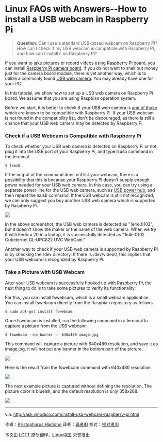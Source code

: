 Linux FAQs with Answers--How to install a USB webcam in Raspberry Pi
================================================================================
> **Question**: Can I use a standard USB-based webcam on Raspberry Pi? How can I check if my USB webcam is compatible with Raspberry Pi, and how can I install it on Raspberry Pi? 

If you want to take pictures or record videos using Raspberry Pi board, you can install [Raspberry Pi camera board][1]. If you do not want to shell out money just for the camera board module, there is yet another way, which is to utilize a commonly found [USB web camera][2]. You may already have one for your PC.

In this tutorial, we show how to set up a USB web camera on Raspberry Pi board. We assume that you are using Raspbian operation system.

Before we start, it is better to check if your USB web camera is [one of those][3] which are known to be compatible with Raspberry Pi. If your USB webcam is not found in the compatibility list, don't be discouraged, as there is still a chance that your USB web camera may be detected by Raspberry Pi.

### Check if a USB Webcam is Compatible with Raspberry Pi ###

To check whether your USB web camera is detected on Raspberry Pi or not, plug it into the USB port of your Raspberry Pi, and type lsusb command in the terminal.

    $ lsusb 

If the output of the command does not list your webcam, there is a possibility that this is because your Raspberry Pi doesn't supply enough power needed for your USB web camera. In this case, you can try using a separate power line for the USB web camera, such as [USB power hub][4], and then repeat the lsusb command. If the USB webcam is still not recognized, we can only suggest you buy another USB web camera which is supported by Raspberry Pi.

![](https://farm8.staticflickr.com/7408/16576646025_898f17f36e_o.png)

In the above screenshot, the USB web camera is detected as "1e4e:0102", but it doesn't show the maker or the name of the web camera. When we try it with Fedora 20 in a laptop, it is successfully detected as "1e4e:0102 Cubeternet GL-UPC822 UVC WebCam." 

Another way to check if your USB web camera is supported by Raspberry Pi is by checking the /dev directory. If there is /dev/video0, this implies that your USB webcam is recognized by Raspberry Pi. 

### Take a Picture with USB Webcam ###

After your USB webcam is successfully hooked up with Raspberry Pi, the next thing to do is to take some pictures to verify its functionality.

For this, you can install fswebcam, which is a small webcam application. You can install fswebcam directly from the Raspbian repository as follows.

    $ sudo apt-get install fswebcam 

Once fswebcam is installed, run the following command in a terminal to capture a picture from the USB webcam:

    $ fswebcam --no-banner -r 640x480 image.jpg 

This command will capture a picture with 640x480 resolution, and save it as image.jpg. It will not put any banner in the bottom part of the picture.

![](https://farm8.staticflickr.com/7417/16576645965_302046d230_o.png)

Here is the result from the fswebcam command with 640x480 resolution.

![](https://farm8.staticflickr.com/7345/16575497512_8d77f1b34c_o.jpg)

The next example picture is captured without defining the resolution. The picture color is blueish, and the default resolution is only 358x288.

![](https://farm8.staticflickr.com/7390/15954067124_760fbcdd9c_o.jpg)

--------------------------------------------------------------------------------

via: http://ask.xmodulo.com/install-usb-webcam-raspberry-pi.html

作者：[Kristophorus Hadiono][a]
译者：[译者ID](https://github.com/译者ID)
校对：[校对者ID](https://github.com/校对者ID)

本文由 [LCTT](https://github.com/LCTT/TranslateProject) 原创翻译，[Linux中国](http://linux.cn/) 荣誉推出

[a]:http://ask.xmodulo.com/author/kristophorus
[1]:http://xmodulo.com/install-raspberry-pi-camera-board.html
[2]:http://xmodulo.com/go/usb_webcam
[3]:http://elinux.org/RPi_USB_Webcams
[4]:http://xmodulo.com/go/usb_powerhub